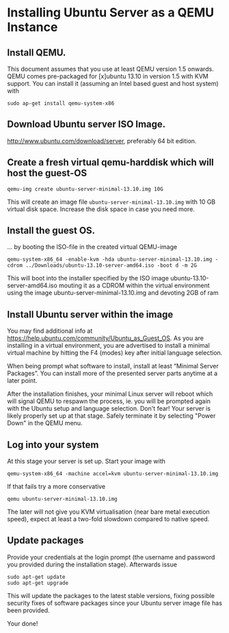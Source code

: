 # Installing Ubuntu Server as a QEMU Instance

## Install QEMU.
This document assumes that you use at least QEMU version 1.5 onwards. QEMU comes pre-packaged for [x]ubuntu 13.10 in version 1.5 with KVM support. You can install it (assuming an Intel based guest and host system) with
    
    sudo ap-get install qemu-system-x86

## Download Ubuntu server ISO Image.
http://www.ubuntu.com/download/server, preferably 64 bit edition.

## Create a fresh virtual qemu-harddisk which will host the guest-OS
    qemu-img create ubuntu-server-minimal-13.10.img 10G

This will create an image file `ubuntu-server-minimal-13.10.img` with 10 GB virtual disk space. Increase the disk space in case you need more.

## Install the guest OS.
... by booting the ISO-file in the created virtual QEMU-image
    
    qemu-system-x86_64 -enable-kvm -hda ubuntu-server-minimal-13.10.img -cdrom ../Downloads/ubuntu-13.10-server-amd64.iso -boot d -m 2G
	
This will boot into the installer specified by the ISO image ubuntu-13.10-server-amd64.iso mouting it as a CDROM within the virtual environment using the image ubuntu-server-minimal-13.10.img and devoting 2GB of ram

## Install Ubuntu server within the image
You may find additional info at https://help.ubuntu.com/community/Ubuntu_as_Guest_OS. As you are installing in a virtual environment, you are advertised to install a minimal virtual machine by hitting the F4 (modes) key after initial language selection.

When being prompt what software to install, install at least “Minimal Server Packages”. You can install more of the presented server parts anytime at a later point.

After the installation finishes, your minimal Linux server will reboot which will signal QEMU to respawn the process, ie. you will be prompted again with the Ubuntu setup and language selection. Don't fear! Your server is likely properly set up at that stage. Safely terminate it by selecting "Power Down" in the QEMU menu.

## Log into your system
At this stage your server is set up. Start your image with
    
	qemu-system-x86_64 -machine accel=kvm ubuntu-server-minimal-13.10.img
    
If that fails try a more conservative
    
   	qemu ubuntu-server-minimal-13.10.img
    
The later will not give you KVM virtualisation (near bare metal execution speed), expect at least a two-fold slowdown compared to native speed.

## Update packages
Provide your credentials at the login prompt (the username and password you provided during the installation stage). Afterwards issue
    
   	sudo apt-get update
    sudo apt-get upgrade
    
This will update the packages to the latest stable versions, fixing possible security fixes of software packages since your Ubuntu server image file has been provided.
    
Your done!
